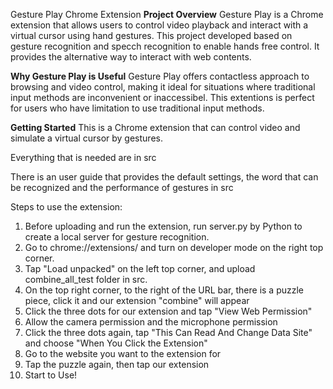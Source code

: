 Gesture Play Chrome Extension
**Project Overview**
Gesture Play is a Chrome extension that allows users to control video playback and interact with a virtual cursor using hand gestures. This project developed based on gesture recognition and specch recognition to enable hands free control. It provides the alternative way to interact with web contents.

**Why Gesture Play is Useful**
Gesture Play offers contactless approach to browsing and video control, making it ideal for situations where traditional input methods are inconvenient or inaccessibel. This extentions is perfect for users who have limitation to use traditional input methods. 

**Getting Started**
This is a Chrome extension that can control video and simulate a virtual cursor by gestures.

Everything that is needed are in src

There is an user guide that provides the default settings, the word that can be recognized and the performance of gestures in src

Steps to use the extension:
1. Before uploading and run the extension, run server.py by Python to create a local server for gesture recognition.
2. Go to chrome://extensions/ and turn on developer mode on the right top corner.
3. Tap "Load unpacked" on the left top corner, and upload combine_all_test folder in src.
4. On the top right corner, to the right of the URL bar, there is a puzzle piece, click it and our extension "combine" will appear
5. Click the three dots for our extension and tap "View Web Permission"
6. Allow the camera permission and the microphone permission
7. Click the three dots again, tap "This Can Read And Change Data Site" and choose "When You Click the Extension"
8. Go to the website you want to the extension for
9. Tap the puzzle again, then tap our extension
10. Start to Use!

